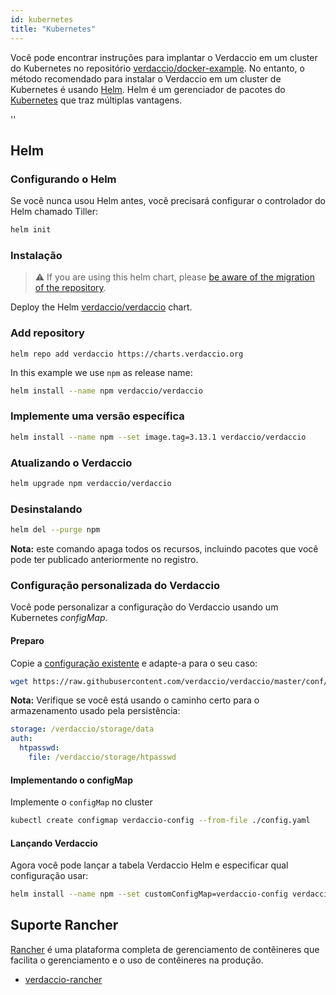```yaml
---
id: kubernetes
title: "Kubernetes"
---
```


 Você pode encontrar instruções para implantar o Verdaccio em um cluster do Kubernetes no repositório [verdaccio/docker-example](https://github.com/verdaccio/docker-examples/tree/master/kubernetes-example). No entanto, o método recomendado para instalar o Verdaccio em um cluster de Kubernetes é usando [Helm](https://helm.sh). Helm é um gerenciador de pacotes do [Kubernetes](https://kubernetes.io) que traz múltiplas vantagens.

<div id="codefund">''</div>

## Helm

### Configurando o Helm

Se você nunca usou Helm antes, você precisará configurar o controlador do Helm chamado Tiller:

```bash
helm init
```

### Instalação

> ⚠️ If you are using this helm chart, please [be aware of the migration of the repository](https://github.com/verdaccio/verdaccio/issues/1767).

Deploy the Helm [verdaccio/verdaccio](https://github.com/verdaccio/charts) chart.

### Add repository

    helm repo add verdaccio https://charts.verdaccio.org
    

In this example we use `npm` as release name:

```bash
helm install --name npm verdaccio/verdaccio
```

### Implemente uma versão específica

```bash
helm install --name npm --set image.tag=3.13.1 verdaccio/verdaccio
```

### Atualizando o Verdaccio

```bash
helm upgrade npm verdaccio/verdaccio
```

### Desinstalando

```bash
helm del --purge npm
```

**Nota:** este comando apaga todos os recursos, incluindo pacotes que você pode ter publicado anteriormente no registro.

### Configuração personalizada do Verdaccio

Você pode personalizar a configuração do Verdaccio usando um Kubernetes *configMap*.

#### Preparo

Copie a [configuração existente](https://github.com/verdaccio/verdaccio/blob/master/conf/docker.yaml) e adapte-a para o seu caso:

```bash
wget https://raw.githubusercontent.com/verdaccio/verdaccio/master/conf/docker.yaml -O config.yaml
```

**Nota:** Verifique se você está usando o caminho certo para o armazenamento usado pela persistência:

```yaml
storage: /verdaccio/storage/data
auth:
  htpasswd:
    file: /verdaccio/storage/htpasswd
```

#### Implementando o configMap

Implemente o `configMap` no cluster

```bash
kubectl create configmap verdaccio-config --from-file ./config.yaml
```

#### Lançando Verdaccio

Agora você pode lançar a tabela Verdaccio Helm e especificar qual configuração usar:

```bash
helm install --name npm --set customConfigMap=verdaccio-config verdaccio/verdaccio
```

## Suporte Rancher

[Rancher](http://rancher.com/) é uma plataforma completa de gerenciamento de contêineres que facilita o gerenciamento e o uso de contêineres na produção.

* [verdaccio-rancher](https://github.com/lgaticaq/verdaccio-rancher)